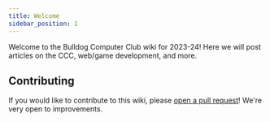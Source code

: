 ```yaml
---
title: Welcome
sidebar_position: 1
---
```


Welcome to the Bulldog Computer Club wiki for 2023-24! Here we will post articles on the CCC, web/game development, and more.

## Contributing

If you would like to contribute to this wiki, please [open a pull request](https://github.com/bulldog-computer-club/bulldog-computer-club.github.io/pulls)! We're very open to improvements.
